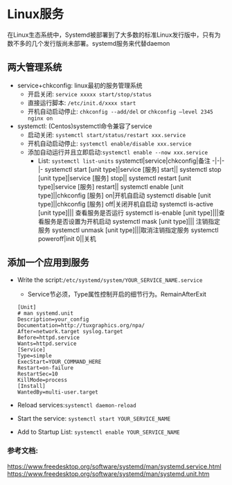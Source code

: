 # Linux服务
在Linux生态系统中，Systemd被部署到了大多数的标准Linux发行版中，只有为数不多的几个发行版尚未部署。systemd服务来代替daemon
## 两大管理系统
- service+chkconfig: linux最初的服务管理系统
    - 开启关闭: `service xxxxx start/stop/status`
    - 直接运行脚本: `/etc/init.d/xxxx start`
    - 开机自动启动停止: `chkconfig --add/del` or `chkconfig –level 2345 nginx on`
- systemctl: (Centos)systemctl命令兼容了service
    - 启动关闭: `systemctl start/status/restart xxx.service`
    - 开机自动启动停止: `systemctl enable/disable xxx.service`
    - 添加自动运行并且立即启动:`systemctl enable --now xxx.service`
      - List: `systemctl list-units`
    systemctl|service|chkconfig|备注
    -|-|-|-
    systemctl start [unit type]|service [服务] start||
    systemctl stop [unit type]|service [服务] stop||
    systemctl restart [unit type]|service [服务] restart||
    systemctl enable [unit type]||chkconfig [服务] on|开机自启动
    systemctl disable [unit type]||chkconfig [服务] off|关闭开机自启动
    systemctl is-active [unit type]||| 查看服务是否运行
    systemctl is-enable [unit type]|||查看服务是否设置为开机启动
    systemctl mask [unit type]||| 注销指定服务
    systemctl unmask [unit type]|||取消注销指定服务
    systemctl poweroff|init 0||关机
## 添加一个应用到服务
- Write the script:`/etc/systemd/system/YOUR_SERVICE_NAME.service`  
    - Service节必须，Type属性控制开启的细节行为。RemainAfterExit

    ```
    [Unit]
    # man systemd.unit
    Description=your_config
    Documentation=http://tuxgraphics.org/npa/
    After=network.target syslog.target
    Before=httpd.service
    Wants=httpd.service
    [Service]
    Type=simple
    ExecStart=YOUR_COMMAND_HERE
    Restart=on-failure
    RestartSec=10
    KillMode=process
    [Install]
    WantedBy=multi-user.target
    ```
- Reload services:`systemctl daemon-reload`
- Start the service: `systemctl start YOUR_SERVICE_NAME`
- Add to Startup List: `systemctl enable YOUR_SERVICE_NAME`
### 参考文档: 
https://www.freedesktop.org/software/systemd/man/systemd.service.html
https://www.freedesktop.org/software/systemd/man/systemd.unit.htm